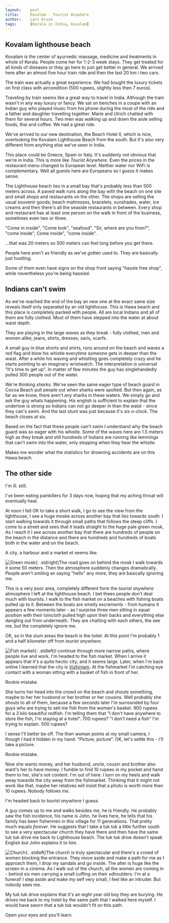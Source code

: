 ```yaml
---
layout:    post
title:     Kovalam - Tourist Anywhere
author:    Lars Kruse
tags:      [Kerala in India, Kovalam]
---
```


## Kovalam lighthouse beach

Kovalam is the center of ayurvedic massage, medicine and treatments in whole of Kerala. People come her for 1-2-3 week stays. They get treated for all kinds of diseases or they go here to just get better in general. We arrived here after an almost five hour train ride and then the last 20 km i two cars. 

The train was actually a great experience. We had bought the luxury tickets on first class with aircondition (500 rupees, slightly less then 7 euros). 

Traveling by train seems like a great way to travel in India. Although the train wasn't in any way luxury or fancy. We sat on benches in a coupe with an Indian guy who played music  from his phone during the most of the ride and a father and daughter travelling together. Marie and Ulrich chatted with them for several hours. Two men was walking up and down the aisle selling foods, thai and coffee. We had a great ride. 

We've arrived to our new destination, the Beach Hotel II, which is nice, overlooking the Kovalam Lighthouse Beach from the south. But it's also very different from anything else we've seen in India.

This place could be Greece, Spain or Italy. It's suddenly not obvious that we're in India. This is more like _Tourist Anywhere_. Even the prices in the restaurant menu changed to European level. Neither water nor WiFi is complementary. Well all guests here are Europeans so I guess it makes sense.

The Lighthouse beach lies in a small bay that's probably less than 500 meters across. A paved walk runs along the bay with the beach on one site and small shops and restaurants on the other. The shops are selling the usual souvenir goods; beach mattresses, bracelets, sunshades, water, ice creams and then there's all the seaside restaurants in between. Every shop and restaurant has at least one person on the walk in front of the business, sometimes even two or three.

"Come in inside", "Come look", "seafood", "Sir, where are you from?", "come inside", Come inside", "come inside".

...that was 20 meters so 500 meters can feel long before you get there.

People here aren't as friendly as we've gotten used to. They are basically just hustling.

Some of them even have signs on the shop front saying "hassle free shop", while nevertheless you're being hassled.

## Indians can't swim
As we've reached the end of the bay an new one at the exact same size reveals itself only separated by an old lighthouse. This is Hawa beach and this place is completely packed with people. All are local Indians and all of them are fully clothed. Most of them have stepped into the water at about waist depth. 

They are playing in the large waves as they break - fully clothed, men and women alike; jeans, shirts, dresses, saris, scarfs.

A small guy in blue shorts and shirts, runs around on the beach and waves a red flag and blow his whistle everytime someone gets in deeper than the waist. After a while his waving and whistling goes completely crazy and he starts pointing to an imaginary wristwatch. The interpretation is universal "It's time to get up". In matter of few minutes the guy has singlehandedly pulled 300 people out of the water.

We're thinking _sharks_. We've seen the same eager type of beach guard in Cocoa Beach pull people out when sharks were spotted. But then again, as far as we know, there aren't any sharks in these waters. We simply go and ask the guy whats happening. His english is sufficient to explain that the undertow is strong so Indians can not go deeper in than  the waist - since they can's swim. And the last stunt was just because it's six o-clock. The beach closes at six.

Based on the fact that these people can't swim I understand why the beach guard was so eager with his whistle. Some of the waves here are 1.5 meters high as they break and still hundreds of Indians are running like lemmings that can't swim into the water, only stopping when they hear the whistle.

Makes me wonder what the statistics for drowning accidents are on this Hawa beach. 

## The other side
I'm ill. still.

I've been eating painkillers for 3 days now, hoping that my aching throat will eventually heal. 

At noon I fell OK to take a short walk, I go to see the view from the lighthouse, I see a huge moske across another bay that lies towards south. I start walking towards it through small paths that follows the steep cliffs. I come to a street and sees that it leads straight to the huge pale green mosk, As I reach it I see across another bay that there are hundreds of people on the beach in the distance and there are hundreds and hundreds of boats both in the water and on the beach.

A city, a harbour and a market et seems like.

![Green mosk](/images/blog/DSCN1584.JPG){: .stdright}The road goes on behind the mosk I walk towards it some 50 meters. Then the atmosphere  suddenly changes dramatically. People aren't smiling an saying "hello" any more, they are basically ignoring me.

This is a very poor area, completely different form the _tourist anywhere_ atmosphere I left at the lighthouse beach. I bet thees people don't deal much with tourists. I walk to the fish market on a beaches with fishing boats pulled up to it. Between the boats are smelly excrements - from humans it appears a few moments later - as I surprise three men sitting in squat position with their loincloth pulled high upon their backs and everything else dangling out from underneath. They are chatting with each others, the see me, but the completely ignore me.

OK, so in the slum areas the beach is the toilet. At this point I'm probably 1 and a half kilometer off from _tourist anywhere_.

![Fish market](/images/blog/DSCN1597.JPG){: .stdleft}I continue through more narrow paths, where people live and work. I'm headed to the fish market. When I arrive it appears that it's a quite hectic city, and it seems large. Later, when I'm back online I learned that the city is [Vizhinjam](https://www.google.dk/maps/place/Vizhinjam,+Kovalam,+Kerala,+India/@8.3866189,77.0071762,14z/data=!3m1!4b1!4m2!3m1!1s0x3b05a5960e90dc0f:0x6b20102f6af4ca2a). At the fishmarket I'm catching eye contact with a woman sitting with a basket of fish in front of her.

Rookie mistake.

She turns her head into the crowd on the beach and shouts something, maybe to her her husbond or her brother or her cousins. Well probably she shouts to all of them, because a few seconds later I'm surrounded by four guys who are trying to sell me fish from the woman's basket. 900 rupees for a 3 kilo beautiful redfish. I'm telling them that "I don't have anywhere to store the fish, I'm staying at a hotel". 700 rupees? "I don't need a fish" I'm trying to explain. 500 rupees? 

I sense I'll better be off. The then woman points at my small camera, I though I had it hidden in my hand. "Picture, picture". OK, let's settle this - I'll take a picture.

Rookie mistake.

Now she wants money,  and her husbond, uncle, cousin and brother also want's her to have money. I fumble to find 10 rupees in my pocket and hand them to her, she's not content. I'm out of here. I turn on my heels and walk away towards the city away from the fishmarket. Thinking that it might not work like that, maybe her relatives will insist that a photo is worth more then 10 rupees. Nobody follows me.

I'm headed back to _tourist anywhere_ I guess.

A guy comes up to me and walks besides me, he is friendly. He probably saw the fish incidence, his name is John, he lives here, he tells that his family has been fishermen in this village for 11 generations. That pretty much equals _forever_. He suggests that I take a tuk tuk a little further south to see a very spectacular church they have there and then have the same tuk tuk drive me back to Lighthouse beach. The tuk tuk drive doesn't speak English but John explains it to him.

![Church](/images/blog/DSCN1599.JPG){: .stdleft}The church is truly spectacular and there's a crowd of women blocking the entrance. They move aside and make a path for me as I approach them, I drop my sandals and go inside. The alter is huge like the screen in a cinema. As I walk out of the church, all the women are coming in - behind six men carrying a small cuffing on their sdhoulders. I'm at a funeral! I step aside and make my self very small, I feel like an intruder. But nobody sees me. 

My tuk tuk drive explains that it's an eight year old boy they are burying. He drives me back to my hotel by the same path that I walked here myself. I would have sworn that a tuk tuk wouldn't fit on this path.

Open your eyes and you'll learn.


